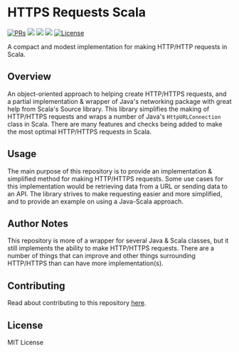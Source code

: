 # HTTPS Requests Scala

<div>
  <p>
    <a href="https://github.com/KaNguy/HTTPS-Requests-Scala/pulls"><img src="https://shields.io/github/issues-pr/KaNguy/HTTPS-Requests-Scala?color=da301b" alt="PRs" /></a>
    <a><img src="https://shields.io/github/languages/code-size/KaNguy/HTTPS-Requests-Scala?color=da301b" /></a>
    <a><img src="https://shields.io/tokei/lines/github/KaNguy/HTTPS-Requests-Scala" /></a>
    <a><img src="https://img.shields.io/github/last-commit/KaNguy/HTTPS-Requests-Scala?color=007ace"></a>
    <a href="LICENSE.md"><img src="https://img.shields.io/github/license/KaNguy/HTTPS-Requests-Scala?color=007ace" alt="License" /></a>
  </p>
</div>

A compact and modest implementation for making HTTP/HTTP requests in Scala.

## Overview
An object-oriented approach to helping create HTTP/HTTPS requests, and a partial implementation & wrapper of Java's networking package with great help from Scala's Source library. This library simplifies the making of HTTP/HTTPS requests and wraps a number of Java's `HttpURLConnection` class in Scala. There are many features and checks being added to make the most optimal HTTP/HTTPS requests in Scala.

## Usage
The main purpose of this repository is to provide an implementation & simplified method for making HTTP/HTTPS requests. Some use cases for this implementation would be retrieving data from a URL or sending data to an API. 
The library strives to make requesting easier and more simplified, and to provide an example on using a Java-Scala approach.

## Author Notes
This repository is more of a wrapper for several Java & Scala classes, but it still implements the ability to make HTTP/HTTPS requests. There are a number of things that can improve and other things surrounding HTTP/HTTPS than can have more implementation(s).

## Contributing
Read about contributing to this repository [here](CONTRIBUTING.md).

## License
MIT License